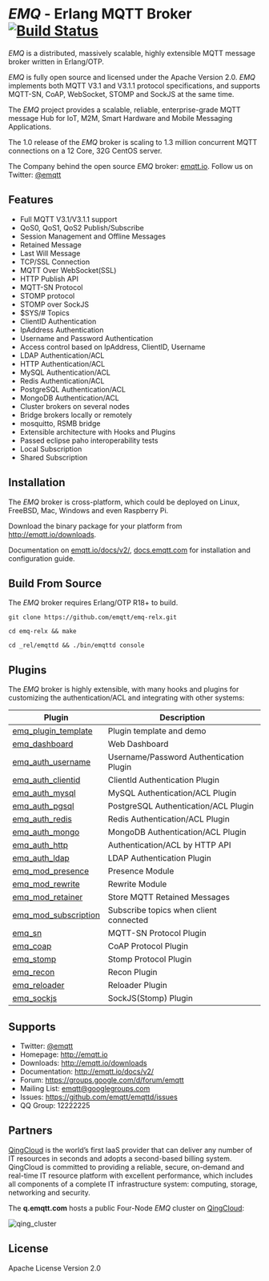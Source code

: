 
# *EMQ* - Erlang MQTT Broker [![Build Status](https://travis-ci.org/emqtt/emqttd.svg?branch=master)](https://travis-ci.org/emqtt/emqttd)

*EMQ* is a distributed, massively scalable, highly extensible MQTT message broker written in Erlang/OTP.

*EMQ* is fully open source and licensed under the Apache Version 2.0. *EMQ* implements both MQTT V3.1 and V3.1.1 protocol specifications, and supports MQTT-SN, CoAP, WebSocket, STOMP and SockJS at the same time.

The *EMQ* project provides a scalable, reliable, enterprise-grade MQTT message Hub for IoT, M2M, Smart Hardware and Mobile Messaging Applications.

The 1.0 release of the *EMQ* broker is scaling to 1.3 million concurrent MQTT connections on a 12 Core, 32G CentOS server.

The Company behind the open source *EMQ* broker: [emqtt.io](http://emqtt.io). Follow us on Twitter: [@emqtt](https://twitter.com/emqtt)

## Features

* Full MQTT V3.1/V3.1.1 support
* QoS0, QoS1, QoS2 Publish/Subscribe
* Session Management and Offline Messages
* Retained Message
* Last Will Message
* TCP/SSL Connection
* MQTT Over WebSocket(SSL)
* HTTP Publish API
* MQTT-SN Protocol
* STOMP protocol
* STOMP over SockJS
* $SYS/# Topics
* ClientID Authentication
* IpAddress Authentication
* Username and Password Authentication
* Access control based on IpAddress, ClientID, Username
* LDAP Authentication/ACL
* HTTP Authentication/ACL
* MySQL Authentication/ACL
* Redis Authentication/ACL
* PostgreSQL Authentication/ACL
* MongoDB Authentication/ACL
* Cluster brokers on several nodes 
* Bridge brokers locally or remotely
* mosquitto, RSMB bridge
* Extensible architecture with Hooks and Plugins
* Passed eclipse paho interoperability tests
* Local Subscription
* Shared Subscription

## Installation

The *EMQ* broker is cross-platform, which could be deployed on Linux, FreeBSD, Mac, Windows and even Raspberry Pi.

Download the binary package for your platform from http://emqtt.io/downloads.

Documentation on [emqtt.io/docs/v2/](http://emqtt.io/docs/v2/), [docs.emqtt.com](http://docs.emqtt.com/en/latest/) for installation and configuration guide.

## Build From Source

The *EMQ* broker requires Erlang/OTP R18+ to build.

```
git clone https://github.com/emqtt/emq-relx.git

cd emq-relx && make

cd _rel/emqttd && ./bin/emqttd console
```

## Plugins

The *EMQ* broker is highly extensible, with many hooks and plugins for customizing the authentication/ACL and integrating with other systems:

Plugin                                                                 | Description
-----------------------------------------------------------------------|--------------------------------------
[emq_plugin_template](https://github.com/emqtt/emq_plugin_template)    | Plugin template and demo
[emq_dashboard](https://github.com/emqtt/emq_dashboard)                | Web Dashboard
[emq_auth_username](https://github.com/emqtt/emq_auth_username)        | Username/Password Authentication Plugin
[emq_auth_clientid](https://github.com/emqtt/emq_auth_clientid)        | ClientId Authentication Plugin
[emq_auth_mysql](https://github.com/emqtt/emq_auth_mysql)              | MySQL Authentication/ACL Plugin
[emq_auth_pgsql](https://github.com/emqtt/emq_auth_pgsql)              | PostgreSQL Authentication/ACL Plugin
[emq_auth_redis](https://github.com/emqtt/emq_auth_redis)              | Redis Authentication/ACL Plugin
[emq_auth_mongo](https://github.com/emqtt/emq_auth_mongo)              | MongoDB Authentication/ACL Plugin
[emq_auth_http](https://github.com/emqtt/emq_auth_http)                | Authentication/ACL by HTTP API
[emq_auth_ldap](https://github.com/emqtt/emq_auth_ldap)                | LDAP Authentication Plugin
[emq_mod_presence](https://github.com/emqtt/emq_mod_presence)          | Presence Module
[emq_mod_rewrite](https://github.com/emqtt/emq_mod_rewrite)            | Rewrite Module
[emq_mod_retainer](https://github.com/emqtt/emq_mod_retainer)          | Store MQTT Retained Messages
[emq_mod_subscription](https://github.com/emqtt/emq_mod_subscription)  | Subscribe topics when client connected
[emq_sn](https://github.com/emqtt/emq_sn)                              | MQTT-SN Protocol Plugin
[emq_coap](https://github.com/emqtt/emq_coap)                          | CoAP Protocol Plugin
[emq_stomp](https://github.com/emqtt/emq_stomp)                        | Stomp Protocol Plugin
[emq_recon](https://github.com/emqtt/emq_recon)                        | Recon Plugin
[emq_reloader](https://github.com/emqtt/emq_reloader)                  | Reloader Plugin
[emq_sockjs](https://github.com/emqtt/emq_sockjs)                      | SockJS(Stomp) Plugin

## Supports

* Twitter: [@emqtt](https://twitter.com/emqtt)
* Homepage: http://emqtt.io
* Downloads: http://emqtt.io/downloads
* Documentation: http://emqtt.io/docs/v2/
* Forum: https://groups.google.com/d/forum/emqtt
* Mailing List: <emqtt@googlegroups.com>
* Issues: https://github.com/emqtt/emqttd/issues
* QQ Group: 12222225

## Partners

[QingCloud](https://qingcloud.com) is the world’s first IaaS provider that can deliver any number of IT resources in seconds and adopts a second-based billing system. QingCloud is committed to providing a reliable, secure, on-demand and real-time IT resource platform with excellent performance, which includes all components of a complete IT infrastructure system: computing, storage, networking and security.

The **q.emqtt.com** hosts a public Four-Node *EMQ* cluster on [QingCloud](https://qingcloud.com):

![qing_cluster](http://emqtt.io/static/img/public_cluster.png)

## License

Apache License Version 2.0

